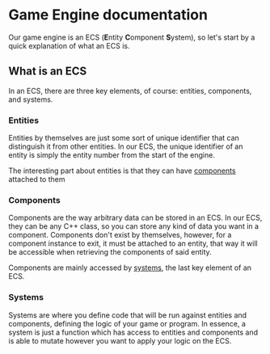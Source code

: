 # Game Engine documentation

Our game engine is an ECS (**E**ntity **C**omponent **S**ystem), so let's start by a quick explanation of what an ECS is.

## What is an ECS

In an ECS, there are three key elements, of course: entities, components, and systems.

### Entities

Entities by themselves are just some sort of unique identifier that can distinguish it from other entities. In our ECS, the unique identifier of an entity is simply the entity number from the start of the engine.

The interesting part about entities is that they can have [components](#components) attached to them

### Components

Components are the way arbitrary data can be stored in an ECS. In our ECS, they can be any C++ class, so you can store any kind of data you want in a component. Components don't exist by themselves, however, for a component instance to exit, it must be attached to an entity, that way it will be accessible when retrieving the components of said entity.

Components are mainly accessed by [systems](#systems), the last key element of an ECS.

### Systems

Systems are where you define code that will be run against entities and components, defining the logic of your game or program. In essence, a system is just a function which has access to entities and components and is able to mutate however you want to apply your logic on the ECS.


